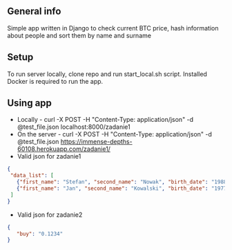 ## General info
Simple app written in Django to check current BTC price, hash information about people and sort them by name and surname

## Setup
To run server locally, clone repo and run start_local.sh script. Installed Docker is required to run the app.

## Using app
 * Locally -
 curl -X POST -H "Content-Type: application/json" -d @test_file.json localhost:8000/zadanie1
 * On the server -
 curl -X POST -H "Content-Type: application/json" -d @test_file.json https://immense-depths-60108.herokuapp.com/zadanie1/
 * Valid json for zadanie1
 ```json
{
  "data_list": [
    {"first_name": "Stefan", "second_name": "Nowak", "birth_date": "1988-06-18"},
    {"first_name": "Jan", "second_name": "Kowalski", "birth_date": "1977-11-10"}
  ]
}
```
* Valid json for zadanie2
 ```json
{
    "buy": "0.1234"
}

```
